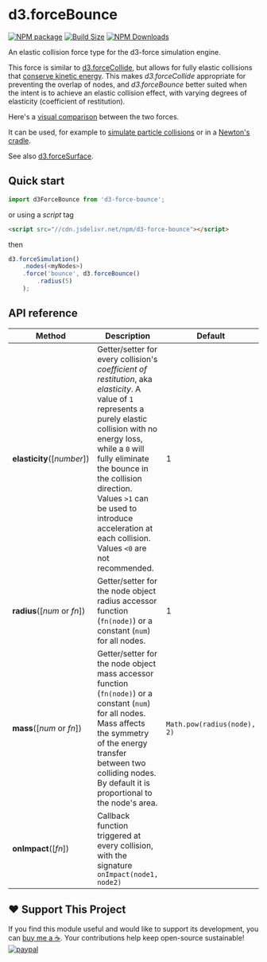 d3.forceBounce
==============

[![NPM package][npm-img]][npm-url]
[![Build Size][build-size-img]][build-size-url]
[![NPM Downloads][npm-downloads-img]][npm-downloads-url]

An elastic collision force type for the d3-force simulation engine.

This force is similar to [d3.forceCollide](https://github.com/d3/d3-force#forceCollide), but allows for fully elastic collisions that [conserve kinetic energy](https://en.wikipedia.org/wiki/Momentum#Elastic_collisions). This makes <i>d3.forceCollide</i> appropriate for preventing the overlap of nodes, and <i>d3.forceBounce</i> better suited when the intent is to achieve an elastic collision effect, with varying degrees of elasticity (coefficient of restitution).

Here's a [visual comparison](https://observablehq.com/@vasturiano/collision-forces-comparison) between the two forces.

It can be used, for example to [simulate particle collisions](https://observablehq.com/@vasturiano/entropy) or in a [Newton's cradle](https://observablehq.com/@vasturiano/newtons-cradle).

See also [d3.forceSurface](https://github.com/vasturiano/d3-force-surface).

## Quick start

```js
import d3ForceBounce from 'd3-force-bounce';
```
or using a *script* tag
```html
<script src="//cdn.jsdelivr.net/npm/d3-force-bounce"></script>
```
then
```js
d3.forceSimulation()
    .nodes(<myNodes>)
    .force('bounce', d3.forceBounce()
        .radius(5)   
    );
```

## API reference

| Method | Description | Default |
| ------------------ | -------------------------------------------------------------------------------------------------------------------------- | ------------- |
| <b>elasticity</b>([<i>number</i>]) | Getter/setter for every collision's <i>coefficient of restitution</i>, aka <i>elasticity</i>. A value of `1` represents a purely elastic collision with no energy loss, while a `0` will fully eliminate the bounce in the collision direction. Values `>1` can be used to introduce acceleration at each collision. Values `<0` are not recommended. | 1 |
| <b>radius</b>([<i>num</i> or <i>fn</i>]) | Getter/setter for the node object radius accessor function (`fn(node)`) or a constant (`num`) for all nodes. | 1 |
| <b>mass</b>([<i>num</i> or <i>fn</i>]) | Getter/setter for the node object mass accessor function (`fn(node)`) or a constant (`num`) for all nodes. Mass affects the symmetry of the energy transfer between two colliding nodes. By default it is proportional to the node's area. | `Math.pow(radius(node), 2)` |
| <b>onImpact</b>([<i>fn</i>]) | Callback function triggered at every collision, with the signature `onImpact(node1, node2)`  ||

## ❤️ Support This Project

If you find this module useful and would like to support its development, you can [buy me a ☕](https://www.paypal.com/cgi-bin/webscr?cmd=_donations&business=L398E7PKP47E8&currency_code=USD&source=url). Your contributions help keep open-source sustainable!
[![paypal](https://www.paypalobjects.com/en_US/i/btn/btn_donate_SM.gif)](https://www.paypal.com/cgi-bin/webscr?cmd=_donations&business=L398E7PKP47E8&currency_code=USD&source=url)


[npm-img]: https://img.shields.io/npm/v/d3-force-bounce
[npm-url]: https://npmjs.org/package/d3-force-bounce
[build-size-img]: https://img.shields.io/bundlephobia/minzip/d3-force-bounce
[build-size-url]: https://bundlephobia.com/result?p=d3-force-bounce
[npm-downloads-img]: https://img.shields.io/npm/dt/d3-force-bounce
[npm-downloads-url]: https://www.npmtrends.com/d3-force-bounce
